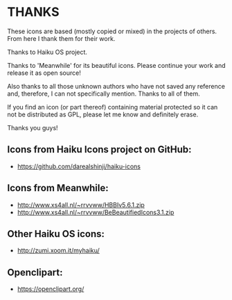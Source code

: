 THANKS
======

These icons are based (mostly copied or mixed) in the projects of others. From here I thank them for their work.

Thanks to Haiku OS project.

Thanks to 'Meanwhile' for its beautiful icons. Please continue your work and release it as open source!

Also thanks to all those unknown authors who have not saved any reference and, therefore, I can not specifically mention. Thanks to all of them.

If you find an icon (or part thereof) containing material protected so it can not be distributed as GPL, please let me know and definitely erase.

Thanks you guys!

## Icons from Haiku Icons project on GitHub:

- <https://github.com/darealshinji/haiku-icons>

## Icons from Meanwhile:

- <http://www.xs4all.nl/~rrvvww/HBBIv5.6.1.zip>
- <http://www.xs4all.nl/~rrvvww/BeBeautifiedIcons3.1.zip>

## Other Haiku OS icons:

- <http://zumi.xoom.it/myhaiku/>

## Openclipart:

- <https://openclipart.org/>

